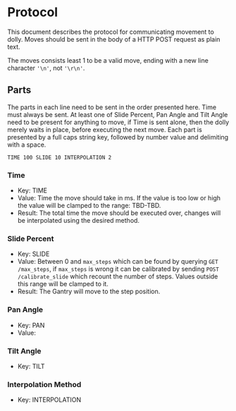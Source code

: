 # Protocol

This document describes the protocol for communicating movement to dolly.
Moves should be sent in the body of a HTTP POST request as plain text.

The moves consists least 1 to be a valid move, ending with a new line character `'\n'`, not `'\r\n'`.

## Parts

The parts in each line need to be sent in the order presented here.
Time must always be sent.
At least one of Slide Percent, Pan Angle and Tilt Angle need to be present for anything to move, if Time is sent alone, then the dolly merely waits in place, before executing the next move.
Each part is presented by a full caps string key, followed by number value and delimiting with a space.

```MOVE_CODE
TIME 100 SLIDE 10 INTERPOLATION 2
```

### Time

- Key: TIME
- Value: Time the move should take in ms. If the value is too low or high the value will be clamped to the range: TBD-TBD.
- Result: The total time the move should be executed over, changes will be interpolated using the desired method.

### Slide Percent

- Key: SLIDE
- Value: Between 0 and `max_steps` which can be found by querying `GET /max_steps`, if `max_steps` is wrong it can be calibrated by sending `POST /calibrate_slide` which recount the number of steps. Values outside this range will be clamped to it.
- Result: The Gantry will move to the step position.

### Pan Angle

- Key: PAN
- Value: 

### Tilt Angle

- Key: TILT

### Interpolation Method

- Key: INTERPOLATION
